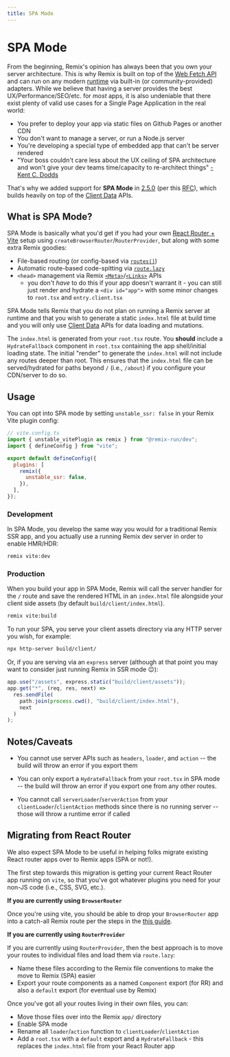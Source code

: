 ```yaml
---
title: SPA Mode
---
```


# SPA Mode

From the beginning, Remix's opinion has always been that you own your server architecture. This is why Remix is built on top of the [Web Fetch API][fetch] and can run on any modern [runtime][runtimes] via built-in (or community-provided) adapters. While we believe that having a server provides the best UX/Performance/SEO/etc. for _most_ apps, it is also undeniable that there exist plenty of valid use cases for a Single Page Application in the real world:

- You prefer to deploy your app via static files on Github Pages or another CDN
- You don't want to manage a server, or run a Node.js server
- You're developing a special type of embedded app that can't be server rendered
- "Your boss couldn't care less about the UX ceiling of SPA architecture and won't give your dev teams time/capacity to re-architect things" [- Kent C. Dodds][kent-tweet]

That's why we added support for **SPA Mode** in [2.5.0][2.5.0] (per this [RFC][rfc]), which builds heavily on top of the [Client Data][client-data] APIs.

## What is SPA Mode?

SPA Mode is basically what you'd get if you had your own [React Router + Vite][rr-setup] setup using `createBrowserRouter`/`RouterProvider`, but along with some extra Remix goodies:

- File-based routing (or config-based via [`routes()`][routes-config])
- Automatic route-based code-spitting via [`route.lazy`][route-lazy]
- `<head>` management via Remix [`<Meta>`][meta]/[`<Links>`][links] APIs
  - you don't _have_ to do this if your app doesn't warrant it - you can still just render and hydrate a `<div id="app">` with some minor changes to `root.tsx` and `entry.client.tsx`

SPA Mode tells Remix that you do not plan on running a Remix server at runtime and that you wish to generate a static `index.html` file at build time and you will only use [Client Data](https://remix.run/docs/en/main/guides/client-data) APIs for data loading and mutations.

The `index.html` is generated from your `root.tsx` route. You **should** include a `HydrateFallback` component in `root.tsx` containing the app shell/initial loading state. The initial "render" to generate the `index.html` will not include any routes deeper than root. This ensures that the `index.html` file can be served/hydrated for paths beyond `/` (i.e., `/about`) if you configure your CDN/server to do so.

## Usage

You can opt into SPA mode by setting `unstable_ssr: false` in your Remix Vite plugin config:

```js
// vite.config.ts
import { unstable_vitePlugin as remix } from "@remix-run/dev";
import { defineConfig } from "vite";

export default defineConfig({
  plugins: [
    remix({
      unstable_ssr: false,
    }),
  ],
});
```

### Development

In SPA Mode, you develop the same way you would for a traditional Remix SSR app, and you actually use a running Remix dev server in order to enable HMR/HDR:

```sh
remix vite:dev
```

### Production

When you build your app in SPA Mode, Remix will call the server handler for the `/` route and save the rendered HTML in an `index.html` file alongside your client side assets (by default `build/client/index.html`).

```sh
remix vite:build
```

To run your SPA, you serve your client assets directory via any HTTP server you wish, for example:

```sh
npx http-server build/client/
```

Or, if you are serving via an `express` server (although at that point you may want to consider just running Remix in SSR mode 😉):

```js
app.use("/assets", express.static("build/client/assets"));
app.get("*", (req, res, next) =>
  res.sendFile(
    path.join(process.cwd(), "build/client/index.html"),
    next
  )
);
```

## Notes/Caveats

- You cannot use server APIs such as `headers`, `loader`, and `action` -- the build will throw an error if you export them

- You can only export a `HydrateFallback` from your `root.tsx` in SPA mode -- the build will throw an error if you export one from any other routes.

- You cannot call `serverLoader`/`serverAction` from your `clientLoader`/`clientAction` methods since there is no running server -- those will throw a runtime error if called

## Migrating from React Router

We also expect SPA Mode to be useful in helping folks migrate existing React router apps over to Remix apps (SPA or not!).

The first step towards this migration is getting your current React Router app running on `vite`, so that you've got whatever plugins you need for your non-JS code (i.e., CSS, SVG, etc.).

**If you are currently using `BrowserRouter`**

Once you're using vite, you should be able to drop your `BrowserRouter` app into a catch-all Remix route per the steps in the [this guide][migrating-rr].

**If you are currently using `RouterProvider`**

If you are currently using `RouterProvider`, then the best approach is to move your routes to individual files and load them via `route.lazy`:

- Name these files according to the Remix file conventions to make the move to Remix (SPA) easier
- Export your route components as a named `Component` export (for RR) and also a `default` export (for eventual use by Remix)

Once you've got all your routes living in their own files, you can:

- Move those files over into the Remix `app/` directory
- Enable SPA mode
- Rename all `loader`/`action` function to `clientLoader`/`clientAction`
- Add a `root.tsx` with a `default` export and a `HydrateFallback` - this replaces the `index.html` file from your React Router app

[rfc]: https://github.com/remix-run/remix/discussions/7638
[client-data]: ./client-data
[2.5.0]: https://github.com/remix-run/remix/blob/main/CHANGELOG.md#v250
[fetch]: https://developer.mozilla.org/en-US/docs/Web/API/Fetch_API
[runtimes]: ../discussion/runtimes
[kent-tweet]: https://twitter.com/kentcdodds/status/1743030378334708017
[rr-setup]: https://reactrouter.com/en/main/start/tutorial#setup
[routes-config]: ../file-conventions/remix-config#routes
[route-lazy]: https://reactrouter.com/en/main/route/lazy
[meta]: ../components/meta
[links]: ../components/links
[migrating-rr]: https://remix.run/docs/en/main/guides/migrating-react-router-app
